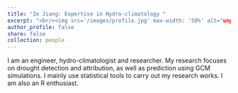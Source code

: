 ```yaml
---
title: "Ze Jiang: Expertise in Hydro-climatology "
excerpt: "<br/><img src='/images/profile.jpg' max-width: '50%' alt="unplash">"
author_profile: false
share: false
collection: people
---
```


I am an engineer, hydro-climatologist and researcher. My research focuses on drought detection and attribution, as well as prediction using GCM simulations. I mainly use statistical tools to carry out my research works. I am also an R enthusiast. 
